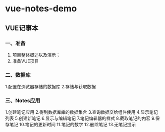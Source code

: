 # vue-notes-demo
## VUE记事本
### 一、准备
1. 项目整体概述以及演示；
2. 准备VUE项目
### 二、数据库
1.配置在浏览器存储的数据库
2.存储与获取数据
### 三、Notes应用
1.创建笔记应用
2.得到数据库库的数据集合
3.查询数据交给组件使用
4.显示笔记列表
5.创建新笔记
6.显示与编辑笔记
7.笔记编辑器的样式
8.截取笔记的内容
9.保存笔记
10.笔记的更新时间
11.笔记的数字
12.删除笔记
13.无笔记提示
